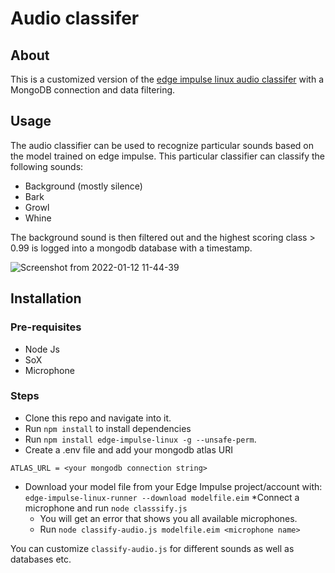 # Audio classifer

## About

This is a customized version of the [edge impulse linux audio classifer](https://github.com/edgeimpulse/edge-impulse-linux-cli/blob/master/examples/js/classify-audio.js) with a MongoDB connection and data filtering.

## Usage

The audio classifier can be used to recognize particular sounds based on the model trained on edge impulse. This particular classifier can classify the following sounds:

* Background (mostly silence)
* Bark
* Growl
* Whine

The background sound is then filtered out and the highest scoring class > 0.99 is logged into a mongodb database with a timestamp.

![Screenshot from 2022-01-12 11-44-39](https://user-images.githubusercontent.com/27720313/149093748-2d8ef658-a512-439e-ab7e-66ab9a49b6ad.png)

## Installation

### Pre-requisites

* Node Js
* SoX
* Microphone

### Steps

* Clone this repo and navigate into it.
* Run ```npm install``` to install dependencies
* Run  ```npm install edge-impulse-linux -g --unsafe-perm```.
* Create a .env file and add your mongodb atlas URI
```
ATLAS_URL = <your mongodb connection string>
```
* Download your model file from your Edge Impulse project/account with: ```edge-impulse-linux-runner --download modelfile.eim```
*Connect a microphone and run ```node classsify.js```
  * You will get an error that shows you all available microphones.
  * Run ```node classify-audio.js modelfile.eim <microphone name>```

You can customize ```classify-audio.js``` for different sounds as well as databases etc.
